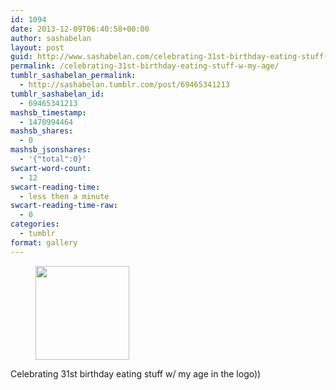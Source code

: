 ```yaml
---
id: 1094
date: 2013-12-09T06:40:58+00:00
author: sashabelan
layout: post
guid: http://www.sashabelan.com/celebrating-31st-birthday-eating-stuff-w-my-age/
permalink: /celebrating-31st-birthday-eating-stuff-w-my-age/
tumblr_sashabelan_permalink:
  - http://sashabelan.tumblr.com/post/69465341213
tumblr_sashabelan_id:
  - 69465341213
mashsb_timestamp:
  - 1470994464
mashsb_shares:
  - 0
mashsb_jsonshares:
  - '{"total":0}'
swcart-word-count:
  - 12
swcart-reading-time:
  - less then a minute
swcart-reading-time-raw:
  - 0
categories:
  - tumblr
format: gallery
---
```

<div id='gallery-547' class='gallery galleryid-1094 gallery-columns-3 gallery-size-thumbnail'>
  <figure class='gallery-item'> 
  
  <div class='gallery-icon landscape'>
    <a href='http://www.sashabelan.ru/celebrating-31st-birthday-eating-stuff-w-my-age/attachment/1095/'><img width="150" height="150" src="http://www.sashabelan.ru/wp-content/uploads/2013/12/tumblr_mxj18aBjJa1qarj97o1_1280-150x150.jpg" class="attachment-thumbnail size-thumbnail" alt="" srcset="http://www.sashabelan.ru/wp-content/uploads/2013/12/tumblr_mxj18aBjJa1qarj97o1_1280-150x150.jpg 150w, http://www.sashabelan.ru/wp-content/uploads/2013/12/tumblr_mxj18aBjJa1qarj97o1_1280-300x300.jpg 300w, http://www.sashabelan.ru/wp-content/uploads/2013/12/tumblr_mxj18aBjJa1qarj97o1_1280-230x230.jpg 230w, http://www.sashabelan.ru/wp-content/uploads/2013/12/tumblr_mxj18aBjJa1qarj97o1_1280-350x350.jpg 350w, http://www.sashabelan.ru/wp-content/uploads/2013/12/tumblr_mxj18aBjJa1qarj97o1_1280.jpg 640w" sizes="(max-width: 150px) 100vw, 150px" /></a>
  </div></figure>
</div>

Celebrating 31st birthday eating stuff w/ my age in the logo))